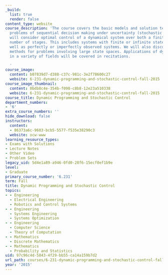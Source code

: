 ```yaml
---
_build:
  list: true
  render: false
content_type: website
course_description: 'The course covers the basic models and solution techniques for
  problems of sequential decision making under uncertainty (stochastic control). We
  will consider optimal control of a dynamical system over both a finite and an infinite
  number of stages. This includes systems with finite or infinite state spaces, as
  well as perfectly or imperfectly observed systems. We will also discuss approximation
  methods for problems involving large state spaces. Applications of dynamic programming
  in a variety of fields will be covered in recitations.

  '
course_image:
  content: b07839d7-d388-c37c-981c-3e2f78600c27
  website: 6-231-dynamic-programming-and-stochastic-control-fall-2015
course_image_thumbnail:
  content: 0bdb8c4e-354b-f098-c8b8-12e23a510338
  website: 6-231-dynamic-programming-and-stochastic-control-fall-2015
course_title: Dynamic Programming and Stochastic Control
department_numbers:
- '6'
extra_course_numbers: ''
hide_download: false
instructors:
  content:
  - 86373a6c-9603-bcb5-5577-f535e38290c3
  website: ocw-www
learning_resource_types:
- Exams with Solutions
- Lecture Notes
- Other Video
- Problem Sets
legacy_uid: 5d4e1a89-a946-0fd0-28f6-15ecf0ef1b9e
level:
- Graduate
primary_course_number: '6.231'
term: Fall
title: Dynamic Programming and Stochastic Control
topics:
- - Engineering
  - Electrical Engineering
  - Robotics and Control Systems
- - Engineering
  - Systems Engineering
  - Systems Optimization
- - Engineering
  - Computer Science
  - Theory of Computation
- - Mathematics
  - Discrete Mathematics
- - Mathematics
  - Probability and Statistics
uid: 97c96c4d-5843-4f29-bb55-ca14a159b7d2
url_path: courses/6-231-dynamic-programming-and-stochastic-control-fall-2015
year: '2015'
---
```

